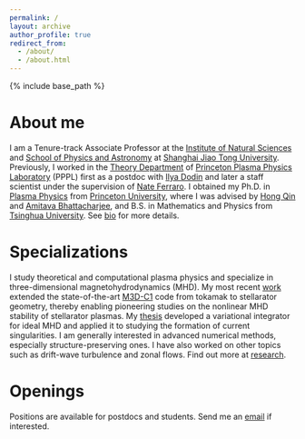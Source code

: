 ```yaml
---
permalink: /
layout: archive
author_profile: true
redirect_from: 
  - /about/
  - /about.html
---
```


{% include base_path %}

About me
======
I am a Tenure-track Associate Professor at the [Institute of Natural Sciences](https://ins.sjtu.edu.cn/) and [School of Physics and Astronomy](https://www.physics.sjtu.edu.cn/) at [Shanghai Jiao Tong University](https://www.sjtu.edu.cn/). 
Previously, I worked in the [Theory Department](https://theory.pppl.gov/) of [Princeton Plasma Physics Laboratory](https://www.pppl.gov/) (PPPL) first as a postdoc with [Ilya Dodin](http://www.princeton.edu/~idodin/) and later a staff scientist under the supervision of [Nate Ferraro](https://w3.pppl.gov/~nferraro/). 
I obtained my Ph.D. in [Plasma Physics](https://plasma.princeton.edu/) from [Princeton University](https://www.princeton.edu/), where I was advised by [Hong Qin](https://plasma.princeton.edu/people/hong-qin) and [Amitava Bhattacharjee](https://plasma.princeton.edu/people/abhattacharjee), and B.S. in Mathematics and Physics from [Tsinghua University](https://www.tsinghua.edu.cn/). 
See [bio](/bio/) for more details. 

Specializations
======
I study theoretical and computational plasma physics and specialize in three-dimensional magnetohydrodynamics (MHD). 
My most recent [work](https://iopscience.iop.org/article/10.1088/1741-4326/ac0b35) extended the state-of-the-art [M3D-C1](https://w3.pppl.gov/~nferraro/m3dc1.html) code from tokamak to stellarator geometry, thereby enabling pioneering studies on the nonlinear MHD stability of stellarator plasmas. 
My [thesis](http://arxiv.org/abs/1708.08523) developed a variational integrator for ideal MHD and applied it to studying the formation of current singularities. 
I am generally interested in advanced numerical methods, especially structure-preserving ones. 
I have also worked on other topics such as drift-wave turbulence and zonal flows. 
Find out more at [research](/research/). 

Openings
======
Positions are available for postdocs and students. 
Send me an [email](mailto:yao.zhou@sjtu.edu.cn) if interested.
